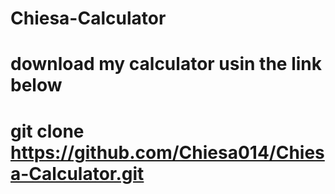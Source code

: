 # Chiesa-Calculator

# download my calculator usin the link below
# git clone https://github.com/Chiesa014/Chiesa-Calculator.git
